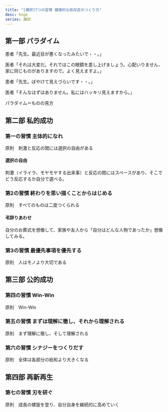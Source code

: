 ```yaml
---
title: "[爆訳]7つの習慣 健康的な依存症のつくり方"
desc: hoge
series: 爆訳
---
```


## 第一部 パラダイム
患者「先生。最近目が悪くなったみたいで・・。」

医者「それは大変だ。それではこの眼鏡を差し上げましょう。心配いりません、家に同じものがありますので。よく見えますよ。」

患者「先生。ぼやけて見えづらいです・・。」

医者「そんなはずはありません。私にはハッキリ見えますから。」

パラダイム＝ものの見方

## 第二部 私的成功

### 第一の習慣 主体的になれ
原則　刺激と反応の間には選択の自由がある

#### 選択の自由
刺激（イライラ、モヤモヤする出来事）と反応の間にはスペースがあり、そこでどう反応するか自分で選べる。

### 第2の習慣 終わりを思い描くことからはじめる
原則　すべてのものは二度つくられる

#### 弔辞りあわせ
自分のお葬式を想像して、家族や友人から「自分はどんな人物であったか」想像してみる。

### 第3の習慣 最優先事項を優先する
原則　人はモノより大切である


## 第三部 公的成功

### 第四の習慣 Win-Win
原則　Win-Win

### 第五の習慣 まずは理解に徹し、それから理解される
原則　まず理解に徹し、そして理解される

### 第六の習慣 シナジーをつくりだす
原則　全体は各部分の総和より大きくなる

## 第四部 再新再生

### 第七の習慣 刃を研ぐ
原則　成長の螺旋を登り、自分自身を継続的に高めていく
